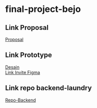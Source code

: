 # final-project-bejo

## Link Proposal 
[Proposal](https://docs.google.com/document/d/1I3WqWi6k7BL19tOvkxF3mkta_VSz7UmtgO-Q9W6ump0/edit#)

## Link Prototype
[Desain](https://www.figma.com/file/wpMZ81BtlIWfrxqGQOr9Iy/Desain-UI-Laundry?node-id=0%3A1)
<br>
[Link Invite Figma](https://www.figma.com/team_invite/redeem/mZxEqIsiPekaZzcDbX1LxA)

## Link repo backend-laundry
[Repo-Backend](https://github.com/NadiaLayraAziza/Backend-Laundry)


